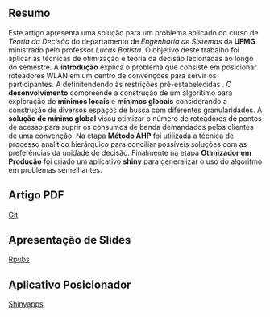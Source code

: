 

## Resumo

Este artigo apresenta uma solução para um problema aplicado do curso de _Teoria da Decisão_ do departamento de _Engenharia de Sistemas_ da __UFMG__ ministrado pelo professor _Lucas Batista_. O objetivo deste trabalho foi aplicar as técnicas de otimização e teoria da decisão lecionadas ao longo do semestre. A __introdução__ explica o problema que consiste em posicionar roteadores WLAN em um centro de convenções para servir os participantes. A definitendendo às restrições pré-estabelecidas .  O __desenvolvimento__ compreende a construção de um algoritimo para exploração de __mínimos locais__ e __mínimos globais__ considerando a construção de diversos espaços de busca com diferentes granularidades. A __solução de mínimo global__ visou otimizar o número de roteadores de pontos de acesso para suprir os consumos de banda demandados pelos clientes de uma convenção. Na etapa __Método AHP__ foi utilizada a técnica de processo analítico hierárquico para conciliar possíveis soluções com as preferências da unidade de decisão. Finalmente na etapa __Otimizador em Produção__ foi criado um aplicativo __shiny__ para generalizar o uso do algoritmo em problemas semelhantes.

## Artigo PDF

[Git](https://github.com/Protospi/WLAN/blob/main/relatorios/relatorio_pdf.pdf)

## Apresentação de Slides 

[Rpubs](https://rpubs.com/Drope/wlan)

## Aplicativo Posicionador

[Shinyapps](https://loes.shinyapps.io/shiny/)






